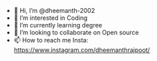 - 👋 Hi, I’m @dheemanth-2002
- 👀 I’m interested in Coding
- 🌱 I’m currently learning degree
- 💞️ I’m looking to collaborate on Open source
- 📫 How to reach me Insta: https://www.instagram.com/dheemanthrajpoot/

<!---
dheemanth-2002/dheemanth-2002 is a ✨ special ✨ repository because its `README.md` (this file) appears on your GitHub profile.
You can click the Preview link to take a look at your changes.
--->
